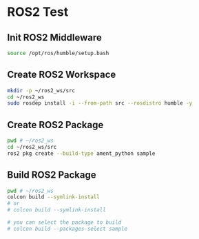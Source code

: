 # ROS2 Test

## Init ROS2 Middleware

```bash
source /opt/ros/humble/setup.bash
```

## Create ROS2 Workspace

```bash
mkdir -p ~/ros2_ws/src
cd ~/ros2_ws
sudo rosdep install -i --from-path src --rosdistro humble -y
```

## Create ROS2 Package

```bash
pwd # ~/ros2_ws
cd ~/ros2_ws/src
ros2 pkg create --build-type ament_python sample
```

## Build ROS2 Package

```bash
pwd # ~/ros2_ws
colcon build --symlink-install
# or 
# colcon build --symlink-install

# you can select the package to build
# colcon build --packages-select sample
```
